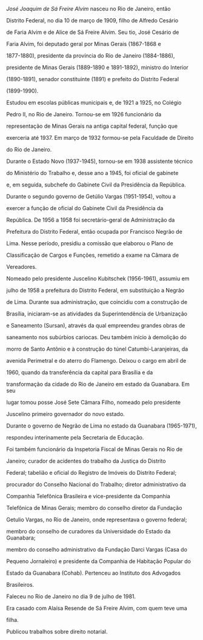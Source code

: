 

*José Joaquim de Sá Freire Alvim* nasceu no Rio de Janeiro, então

Distrito Federal, no dia 10 de março de 1909, filho de Alfredo Cesário

de Faria Alvim e de Alice de Sá Freire Alvim. Seu tio, José Cesário de

Faria Alvim, foi deputado geral por Minas Gerais (1867-1868 e

1877-1880), presidente da província do Rio de Janeiro (1884-1886),

presidente de Minas Gerais (1889-1890 e 1891-1892), ministro do Interior

(1890-1891), senador constituinte (1891) e prefeito do Distrito Federal

(1899-1990).



Estudou em escolas públicas municipais e, de 1921 a 1925, no Colégio

Pedro II, no Rio de Janeiro. Tornou-se em 1926 funcionário da

representação de Minas Gerais na antiga capital federal, função que

exerceria até 1937. Em março de 1932 formou-se pela Faculdade de Direito

do Rio de Janeiro.



Durante o Estado Novo (1937-1945), tornou-se em 1938 assistente técnico

do Ministério do Trabalho e, desse ano a 1945, foi oficial de gabinete

e, em seguida, subchefe do Gabinete Civil da Presidência da República.

Durante o segundo governo de Getúlio Vargas (1951-1954), voltou a

exercer a função de oficial do Gabinete Civil da Presidência da

República. De 1956 a 1958 foi secretário-geral de Administração da

Prefeitura do Distrito Federal, então ocupada por Francisco Negrão de

Lima. Nesse período, presidiu a comissão que elaborou o Plano de

Classificação de Cargos e Funções, remetido a exame na Câmara de

Vereadores.



Nomeado pelo presidente Juscelino Kubitschek (1956-1961), assumiu em

julho de 1958 a prefeitura do Distrito Federal, em substituição a Negrão

de Lima. Durante sua administração, que coincidiu com a construção de

Brasília, iniciaram-se as atividades da Superintendência de Urbanização

e Saneamento (Sursan), através da qual empreendeu grandes obras de

saneamento nos subúrbios cariocas. Deu também início à demolição do

morro de Santo Antônio e à construção do túnel Catumbi-Laranjeiras, da

avenida Perimetral e do aterro do Flamengo. Deixou o cargo em abril de

1960, quando da transferência da capital para Brasília e da

transformação da cidade do Rio de Janeiro em estado da Guanabara. Em seu

lugar tomou posse José Sete Câmara Filho, nomeado pelo presidente

Juscelino primeiro governador do novo estado.



Durante o governo de Negrão de Lima no estado da Guanabara (1965-1971),

respondeu interinamente pela Secretaria de Educação.



Foi também funcionário da Inspetoria Fiscal de Minas Gerais no Rio de

Janeiro; curador de acidentes do trabalho da Justiça do Distrito

Federal; tabelião e oficial do Registro de Imóveis do Distrito Federal;

procurador do Conselho Nacional do Trabalho; diretor administrativo da

Companhia Telefônica Brasileira e vice-presidente da Companhia

Telefônica de Minas Gerais; membro do conselho diretor da Fundação

Getulio Vargas, no Rio de Janeiro, onde representava o governo federal;

membro do conselho de curadores da Universidade do Estado da Guanabara;

membro do conselho administrativo da Fundação Darci Vargas (Casa do

Pequeno Jornaleiro) e presidente da Companhia de Habitação Popular do

Estado da Guanabara (Cohab). Pertenceu ao Instituto dos Advogados

Brasileiros.



Faleceu no Rio de Janeiro no dia 9 de julho de 1981.



Era casado com Alaísa Resende de Sá Freire Alvim, com quem teve uma

filha.



Publicou trabalhos sobre direito notarial.



